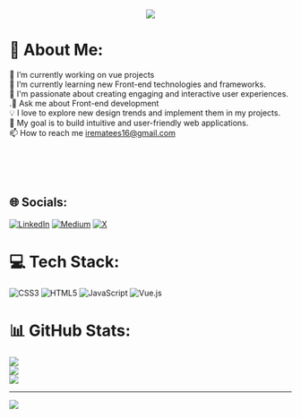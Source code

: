 <h3 align="center">    <img src="https://allhacked.com/up/2019/03/hello-world.gif" /> <h3/>
 
# 💫 About Me:
🔭 I’m currently working on vue projects <br>🌱 I’m currently learning new Front-end technologies and frameworks.<br> 🚀 I'm passionate about creating engaging and interactive user experiences.<br>.💬 Ask me about Front-end development<br>💡 I love to explore new design trends and implement them in my projects.<br>🎯 My goal is to build intuitive and user-friendly web applications.<br>📫 How to reach me irematees16@gmail.com<br><br><br><br><br>


## 🌐 Socials:
[![LinkedIn](https://img.shields.io/badge/LinkedIn-%230077B5.svg?logo=linkedin&logoColor=white)](https://linkedin.com/in/irematees) [![Medium](https://img.shields.io/badge/Medium-12100E?logo=medium&logoColor=white)](https://medium.com/@irematees16) [![X](https://img.shields.io/badge/X-black.svg?logo=X&logoColor=white)](https://x.com/iremats16) 

# 💻 Tech Stack:
![CSS3](https://img.shields.io/badge/css3-%231572B6.svg?style=for-the-badge&logo=css3&logoColor=white) ![HTML5](https://img.shields.io/badge/html5-%23E34F26.svg?style=for-the-badge&logo=html5&logoColor=white) ![JavaScript](https://img.shields.io/badge/javascript-%23323330.svg?style=for-the-badge&logo=javascript&logoColor=%23F7DF1E) ![Vue.js](https://img.shields.io/badge/vue.js-%2335495e.svg?style=for-the-badge&logo=vuedotjs&logoColor=%234FC08D)
# 📊 GitHub Stats:
![](https://github-readme-stats.vercel.app/api?username=irematess&theme=prussian&hide_border=false&include_all_commits=true&count_private=true)<br/>
![](https://github-readme-streak-stats.herokuapp.com/?user=irematess&theme=prussian&hide_border=false)<br/>
![](https://github-readme-stats.vercel.app/api/top-langs/?username=irematess&theme=prussian&hide_border=false&include_all_commits=true&count_private=true&layout=compact)

---
[![](https://visitcount.itsvg.in/api?id=irematess&icon=0&color=0)](https://visitcount.itsvg.in)

<!-- Proudly created with GPRM ( https://gprm.itsvg.in ) -->

<!-- Proudly created with GPRM ( https://gprm.itsvg.in ) -->
